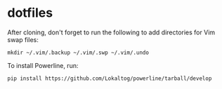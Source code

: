 # dotfiles
After cloning, don't forget to run the following to add directories for Vim swap files:
```
mkdir ~/.vim/.backup ~/.vim/.swp ~/.vim/.undo
```

To install Powerline, run:
```
pip install https://github.com/Lokaltog/powerline/tarball/develop
```
